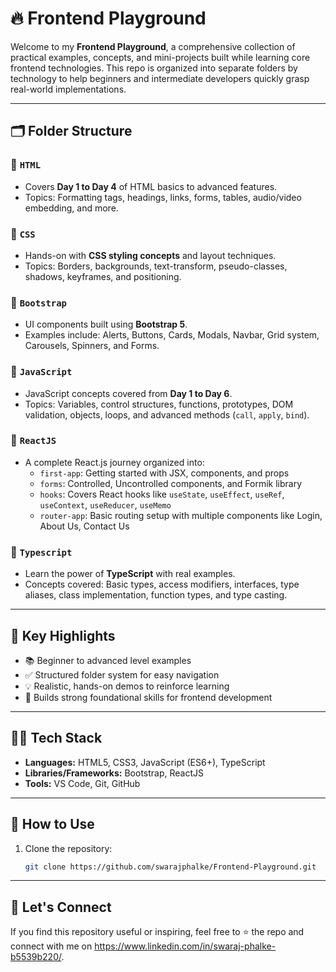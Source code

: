 # 🔥 Frontend Playground

Welcome to my **Frontend Playground**, a comprehensive collection of practical examples, concepts, and mini-projects built while learning core frontend technologies. This repo is organized into separate folders by technology to help beginners and intermediate developers quickly grasp real-world implementations.

---

## 🗂️ Folder Structure

### 📁 `HTML`
- Covers **Day 1 to Day 4** of HTML basics to advanced features.
- Topics: Formatting tags, headings, links, forms, tables, audio/video embedding, and more.

### 📁 `CSS`
- Hands-on with **CSS styling concepts** and layout techniques.
- Topics: Borders, backgrounds, text-transform, pseudo-classes, shadows, keyframes, and positioning.

### 📁 `Bootstrap`
- UI components built using **Bootstrap 5**.
- Examples include: Alerts, Buttons, Cards, Modals, Navbar, Grid system, Carousels, Spinners, and Forms.

### 📁 `JavaScript`
- JavaScript concepts covered from **Day 1 to Day 6**.
- Topics: Variables, control structures, functions, prototypes, DOM validation, objects, loops, and advanced methods (`call`, `apply`, `bind`).

### 📁 `ReactJS`
- A complete React.js journey organized into:
  - `first-app`: Getting started with JSX, components, and props
  - `forms`: Controlled, Uncontrolled components, and Formik library
  - `hooks`: Covers React hooks like `useState`, `useEffect`, `useRef`, `useContext`, `useReducer`, `useMemo`
  - `router-app`: Basic routing setup with multiple components like Login, About Us, Contact Us

### 📁 `Typescript`
- Learn the power of **TypeScript** with real examples.
- Concepts covered: Basic types, access modifiers, interfaces, type aliases, class implementation, function types, and type casting.

---

## 🌟 Key Highlights
- 📚 Beginner to advanced level examples
- ✅ Structured folder system for easy navigation
- 💡 Realistic, hands-on demos to reinforce learning
- 🧠 Builds strong foundational skills for frontend development

---

## 🧑‍💻 Tech Stack
- **Languages:** HTML5, CSS3, JavaScript (ES6+), TypeScript
- **Libraries/Frameworks:** Bootstrap, ReactJS
- **Tools:** VS Code, Git, GitHub

---

## 🚀 How to Use
1. Clone the repository:
   ```bash
   git clone https://github.com/swarajphalke/Frontend-Playground.git

---

## 🤝 Let's Connect
If you find this repository useful or inspiring, feel free to ⭐️ the repo and connect with me on https://www.linkedin.com/in/swaraj-phalke-b5539b220/.
